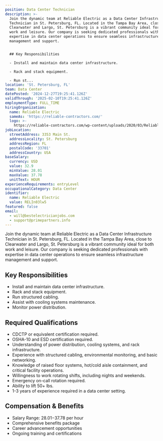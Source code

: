 ```yaml
---
position: Data Center Technician
description: >-
  Join the dynamic team at Reliable Electric as a Data Center Infrastructure
  Technician in St. Petersburg, FL. Located in the Tampa Bay Area, close to
  Clearwater and Largo, St. Petersburg is a vibrant community ideal for both
  work and leisure. Our company is seeking dedicated professionals with
  expertise in data center operations to ensure seamless infrastructure
  management and support.


  ## Key Responsibilities

  - Install and maintain data center infrastructure.

  - Rack and stack equipment.

  - Run st...
location: 'St. Petersburg, FL'
team: Data Center
datePosted: '2024-12-27T19:25:41.126Z'
validThrough: '2025-02-10T19:25:41.126Z'
employmentType: FULL_TIME
hiringOrganization:
  name: Reliable Electric
  sameAs: 'https://reliable-contractors.com/'
  logo: >-
    https://reliable-contractors.com/wp-content/uploads/2020/03/Reliable-Electric-Logo.jpg
jobLocation:
  streetAddress: 3353 Main St.
  addressLocality: St. Petersburg
  addressRegion: FL
  postalCode: '33701'
  addressCountry: USA
baseSalary:
  currency: USD
  value: 32.9
  minValue: 28.01
  maxValue: 37.78
  unitText: HOUR
experienceRequirements: entryLevel
occupationalCategory: Data Center
identifier:
  name: Reliable Electric
  value: RELIn03lw5
featured: false
email:
  - will@bestelectricianjobs.com
  - support@primepartners.info
---
```




Join the dynamic team at Reliable Electric as a Data Center Infrastructure Technician in St. Petersburg, FL. Located in the Tampa Bay Area, close to Clearwater and Largo, St. Petersburg is a vibrant community ideal for both work and leisure. Our company is seeking dedicated professionals with expertise in data center operations to ensure seamless infrastructure management and support.

## Key Responsibilities
- Install and maintain data center infrastructure.
- Rack and stack equipment.
- Run structured cabling.
- Assist with cooling systems maintenance.
- Monitor power distribution.

## Required Qualifications
- CDCTP or equivalent certification required.
- OSHA-10 and ESD certification required.
- Understanding of power distribution, cooling systems, and rack infrastructure.
- Experience with structured cabling, environmental monitoring, and basic networking.
- Knowledge of raised floor systems, hot/cold aisle containment, and critical facility operations.
- Willingness to work rotating shifts, including nights and weekends.
- Emergency on-call rotation required.
- Ability to lift 50+ lbs.
- 1-3 years of experience required in a data center setting.

## Compensation & Benefits
- Salary Range: $28.01-$37.78 per hour
- Comprehensive benefits package
- Career advancement opportunities
- Ongoing training and certifications
